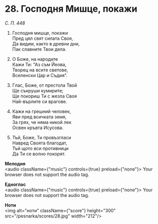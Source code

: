 # 28. Господня Мишце, покажи

_С. П. 448_

1. Господня мишце, покажи  
Пред цял свят силата Своя,  
Да видим, както в древни дни,  
Пак славните Твои дела.  

2. О Боже, на народите  
Кажи Ти: "Аз съм Йеова,  
Творец на всите светове,  
Вселенски Цар и Съдия".  

3. Глас, Боже, от престола Твой  
Ще съкруши кумирите;  
Ще покориш Ти с жезла Своя  
Най-върлите си врагове.  

4. Кажи на грешний человек,  
Яви пред всичката земя,  
За грях, че няма никой лек  
Освен кръвта Исусова.  

5. Тъй, Боже, Ти провъзгласи  
Навред Своята благодат,  
Тъй щото вси противници  
Да Ти се волно покорят.

**Мелодия**  
<audio className={"music"} controls={true} preload={"none"}>
    <source src="/pesnarka/mp3/28.mp3" type="audio/mpeg"/>
    Your browser does not support the audio tag.
</audio>

**Едноглас**  
<audio className={"music"} controls={true} preload={"none"}>
    <source src="/pesnarka/transp/28.mp3" type="audio/mpeg"/>
    Your browser does not support the audio tag.
</audio>

**Ноти**  
<img alt="ноти" className={"score"} height="300" src="/pesnarka/scores/28.jpg" width="212"/>
